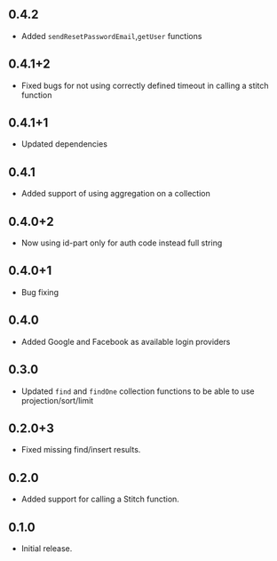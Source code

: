 ## 0.4.2
* Added `sendResetPasswordEmail`,`getUser` functions

## 0.4.1+2

* Fixed bugs for not using correctly defined timeout in calling a stitch function

## 0.4.1+1

* Updated dependencies

## 0.4.1

* Added support of using aggregation on a collection


## 0.4.0+2

* Now using id-part only for auth code instead full string

## 0.4.0+1

* Bug fixing

## 0.4.0

* Added Google and Facebook as available login providers

## 0.3.0

* Updated `find` and `findOne` collection functions to be able to use projection/sort/limit

## 0.2.0+3

* Fixed missing find/insert results.

## 0.2.0

* Added support for calling a Stitch function.

## 0.1.0

* Initial release.
